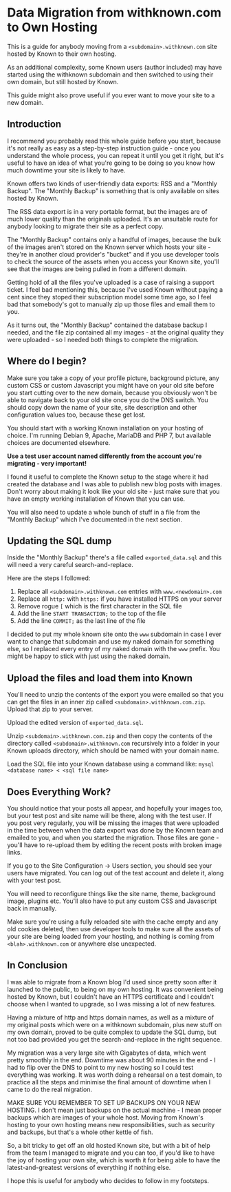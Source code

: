 # Data Migration from withknown.com to Own Hosting

This is a guide for anybody moving from a `<subdomain>.withknown.com` site hosted by Known to their own hosting.

As an additional complexity, some Known users (author included) may have started using the withknown subdomain and then switched to using their own domain, but still hosted by Known.

This guide might also prove useful if you ever want to move your site to a new domain.

## Introduction

I recommend you probably read this whole guide before you start, because it's not really as easy as a step-by-step instruction guide - once you understand the whole process, you can repeat it until you get it right, but it's useful to have an idea of what you're going to be doing so you know how much downtime your site is likely to have.

Known offers two kinds of user-friendly data exports: RSS and a "Monthly Backup". The "Monthly Backup" is something that is only available on sites hosted by Known.

The RSS data export is in a very portable format, but the images are of much lower quality than the originals uploaded. It's an unsuitable route for anybody looking to migrate their site as a perfect copy.

The "Monthly Backup" contains only a handful of images, because the bulk of the images aren't stored on the Known server which hosts your site - they're in another cloud provider's "bucket" and if you use developer tools to check the source of the assets when you access your Known site, you'll see that the images are being pulled in from a different domain.

Getting hold of all the files you've uploaded is a case of raising a support ticket. I feel bad mentioning this, because I've used Known without paying a cent since they stoped their subscription model some time ago, so I feel bad that somebody's got to manually zip up those files and email them to you.

As it turns out, the "Monthly Backup" contained the database backup I needed, and the file zip contained all my images - at the original quality they were uploaded - so I needed both things to complete the migration.

## Where do I begin?

Make sure you take a copy of your profile picture, background picture, any custom CSS or custom Javascript you might have on your old site before you start cutting over to the new domain, because you obviously won't be able to navigate back to your old site once you do the DNS switch. You should copy down the name of your site, site description and other configuration values too, because these get lost.

You should start with a working Known installation on your hosting of choice. I'm running Debian 9, Apache, MariaDB and PHP 7, but available choices are documented elsewhere.

**Use a test user account named differently from the account you're migrating - very important!**

I found it useful to complete the Known setup to the stage where it had created the database and I was able to publish new blog posts with images. Don't worry about making it look like your old site - just make sure that you have an empty working installation of Known that you can use.

You will also need to update a whole bunch of stuff in a file from the "Monthly Backup" which I've documented in the next section.

## Updating the SQL dump

Inside the "Monthly Backup" there's a file called `exported_data.sql` and this will need a very careful search-and-replace.

Here are the steps I followed:

1. Replace all `<subdomain>.withknown.com` entries with `www.<newdomain>.com`
2. Replace all `http:` with `https:` if you have installed HTTPS on your server
3. Remove rogue `[` which is the first character in the SQL file
4. Add the line `START TRANSACTION;` to the top of the file
5. Add the line `COMMIT;` as the last line of the file

I decided to put my whole known site onto the `www` subdomain in case I ever want to change that subdomain and use my naked domain for something else, so I replaced every entry of my naked domain with the `www` prefix. You might be happy to stick with just using the naked domain.

## Upload the files and load them into Known

You'll need to unzip the contents of the export you were emailed so that you can get the files in an inner zip called `<subdomain>.withknown.com.zip`. Upload that zip to your server.

Upload the edited version of `exported_data.sql`.

Unzip `<subdomain>.withknown.com.zip` and then copy the contents of the directory called `<subdomain>.withknown.com` recursively into a folder in your Known uploads directory, which should be named with your domain name.

Load the SQL file into your Known database using a command like: `mysql <database name> < <sql file name>`

## Does Everything Work?

You should notice that your posts all appear, and hopefully your images too, but your test post and site name will be there, along with the test user. If you post very regularly, you will be missing the images that were uploaded in the time between when the data export was done by the Known team and emailed to you, and when you started the migration. Those files are gone - you'll have to re-upload them by editing the recent posts with broken image links.

If you go to the Site Configuration -> Users section, you should see your users have migrated. You can log out of the test account and delete it, along with your test post.

You will need to reconfigure things like the site name, theme, background image, plugins etc. You'll also have to put any custom CSS and Javascript back in manually.

Make sure you're using a fully reloaded site with the cache empty and any old cookies deleted, then use developer tools to make sure all the assets of your site are being loaded from your hosting, and nothing is coming from `<blah>.withknown.com` or anywhere else unexpected.

## In Conclusion

I was able to migrate from a Known blog I'd used since pretty soon after it launched to the public, to being on my own hosting. It was convenient being hosted by Known, but I couldn't have an HTTPS certificate and I couldn't choose when I wanted to upgrade, so I was missing a lot of new features.

Having a mixture of http and https domain names, as well as a mixture of my original posts which were on a withknown subdomain, plus new stuff on my own domain, proved to be quite complex to update the SQL dump, but not too bad provided you get the search-and-replace in the right sequence.

My migration was a very large site with Gigabytes of data, which went pretty smoothly in the end. Downtime was about 90 minutes in the end - I had to flip over the DNS to point to my new hosting so I could test everything was working. It was worth doing a rehearsal on a test domain, to practice all the steps and minimise the final amount of downtime when I came to do the real migration.

MAKE SURE YOU REMEMBER TO SET UP BACKUPS ON YOUR NEW HOSTING. I don't mean just backups on the actual machine - I mean proper backups which are images of your whole host. Moving from Known's hosting to your own hosting means new responsibilities, such as security and backups, but that's a whole other kettle of fish.

So, a bit tricky to get off an old hosted Known site, but with a bit of help from the team I managed to migrate and you can too, if you'd like to have the joy of hosting your own site, which is worth it for being able to have the latest-and-greatest versions of everything if nothing else.

I hope this is useful for anybody who decides to follow in my footsteps.

